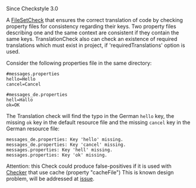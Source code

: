 Since Checkstyle 3.0

A [FileSetCheck](config.html#Overview) that ensures
the correct translation of code by checking property files for
consistency regarding their keys. Two property files
describing one and the same context are consistent if they
contain the same keys. TranslationCheck also can check an existence of required
translations which must exist in project, if 'requiredTranslations' option is used.

Consider the following properties file in the same directory:


    #messages.properties
    hello=Hello
    cancel=Cancel

    #messages_de.properties
    hell=Hallo
    ok=OK
            
The Translation check will find the typo in the German `hello`
key, the missing `ok` key in the default resource file and the
missing `cancel` key in the German resource file:


    messages_de.properties: Key 'hello' missing.
    messages_de.properties: Key 'cancel' missing.
    messages.properties: Key 'hell' missing.
    messages.properties: Key 'ok' missing.
            
Attention: this Check could produce false-positives if it
is used with [Checker](config.html#Checker) that use cache (property
"cacheFile") This is known design problem, will be addressed at
[issue](https://github.com/checkstyle/checkstyle/issues/3539).
